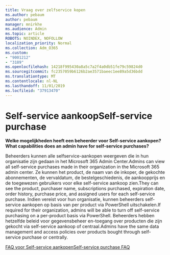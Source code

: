```yaml
---
title: Vraag over zelfservice kopen
ms.author: pebaum
author: pebaum
manager: mnirkhe
ms.audience: Admin
ms.topic: article
ROBOTS: NOINDEX, NOFOLLOW
localization_priority: Normal
ms.collection: Adm_O365
ms.custom:
- "9001212"
- "3189"
ms.openlocfilehash: 14218f995430a8a5c7a2f4a0db51fe79c59824d0
ms.sourcegitcommit: fc2357059b6126b2ae3571baeec1ee89a5d36bdd
ms.translationtype: MT
ms.contentlocale: nl-NL
ms.lasthandoff: 11/01/2019
ms.locfileid: "37913470"
---
```

# <a name="self-service-purchase"></a><span data-ttu-id="fff3f-102">Self-service aankoop</span><span class="sxs-lookup"><span data-stu-id="fff3f-102">Self-service purchase</span></span>

<span data-ttu-id="fff3f-103">**Welke mogelijkheden heeft een beheerder voor Self-service aankopen?**</span><span class="sxs-lookup"><span data-stu-id="fff3f-103">**What capabilities does an admin have for self-service purchases?**</span></span>

<span data-ttu-id="fff3f-104">Beheerders kunnen alle selfservice-aankopen weergeven die in hun organisatie zijn gedaan in het Microsoft 365 Admin Center.</span><span class="sxs-lookup"><span data-stu-id="fff3f-104">Admins can view all self-service purchases made in their organization in the Microsoft 365 admin center.</span></span> <span data-ttu-id="fff3f-105">Ze kunnen het product, de naam van de inkoper, de gekochte abonnementen, de vervaldatum, de bestelgeschiedenis, de aankoopprijs en de toegewezen gebruikers voor elke self-service aankoop zien.</span><span class="sxs-lookup"><span data-stu-id="fff3f-105">They can see the product, purchaser name, subscriptions purchased, expiration date, order history, purchase price, and assigned users for each self-service purchase.</span></span>  <span data-ttu-id="fff3f-106">Indien vereist voor hun organisatie, kunnen beheerders self-service aankopen op basis van per product via PowerShell uitschakelen.</span><span class="sxs-lookup"><span data-stu-id="fff3f-106">If required for their organization, admins will be able to turn off self-service purchasing on a per-product basis via PowerShell.</span></span>  <span data-ttu-id="fff3f-107">Beheerders hebben hetzelfde beleid voor gegevensbeheer en-toegang over producten die zijn gekocht via self-service aankoop of centraal.</span><span class="sxs-lookup"><span data-stu-id="fff3f-107">Admins have the same data management and access policies over products bought through self-service purchase or centrally.</span></span>

[<span data-ttu-id="fff3f-108">FAQ voor Self-service aankopen</span><span class="sxs-lookup"><span data-stu-id="fff3f-108">Self-service purchase FAQ</span></span>](https://aka.ms/self-service-purchase-faq)

